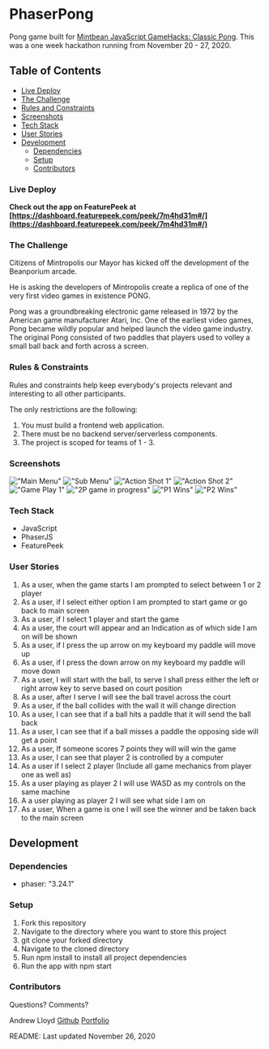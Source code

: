 # PhaserPong

Pong game built for [Mintbean JavaScript GameHacks: Classic Pong](https://www.mintbean.io/meets). This was a one week hackathon running from November 20 - 27, 2020.

## Table of Contents

- [Live Deploy](#live-deploy)
- [The Challenge](#the-challenge)
- [Rules and Constraints](#rules-and-constraints)
- [Screenshots](#screenshots)
- [Tech Stack](#tech-stack)
- [User Stories](#user-stories)
- [Development](#development)
  - [Dependencies](#dependencies)
  - [Setup](#setup)
  - [Contributors](#contributors)

### Live Deploy

<b>Check out the app on FeaturePeek at [https://dashboard.featurepeek.com/peek/7m4hd31m#/](https://dashboard.featurepeek.com/peek/7m4hd31m#/)</b>

### The Challenge

Citizens of Mintropolis our Mayor has kicked off the development of the Beanporium arcade.

He is asking the developers of Mintropolis create a replica of one of the very first video games in existence PONG.

Pong was a groundbreaking electronic game released in 1972 by the American game manufacturer Atari, Inc. One of the earliest video games, Pong became wildly popular and helped launch the video game industry. The original Pong consisted of two paddles that players used to volley a small ball back and forth across a screen.

### Rules & Constraints

Rules and constraints help keep everybody's projects relevant and interesting to all other participants.

The only restrictions are the following:

1. You must build a frontend web application.
2. There must be no backend server/serverless components.
3. The project is scoped for teams of 1 - 3.

### Screenshots

!["Main Menu"](docs/PhaserPongMainmenu.png)
!["Sub Menu"](docs/menu1.png)
!["Action Shot 1"](docs/Actionshot1.png)
!["Action Shot 2"](docs/ActionShot2.png)
!["Game Play 1"](docs/gameplay1.png)
!["2P game in progress"](docs/2pgameinprogress.png)
!["P1 Wins"](docs/winscreen1.png)
!["P2 Wins"](docs/winscreen2.png)

### Tech Stack

- JavaScript
- PhaserJS
- FeaturePeek

### User Stories

1. As a user, when the game starts I am prompted to select between 1 or 2 player
2. As a user, if I select either option I am prompted to start game or go back to main screen
3. As a user, if I select 1 player and start the game
4. As a user, the court will appear and an Indication as of which side I am on will be shown
5. As a user, if I press the up arrow on my keyboard my paddle will move up
6. As a user, if I press the down arrow on my keyboard my paddle will move down
7. As a user, I will start with the ball, to serve I shall press either the left or right arrow key to serve based on court position
8. As a user, after I serve I will see the ball travel across the court
9. As a user, if the ball collides with the wall it will change direction
10. As a user, I can see that if a ball hits a paddle that it will send the ball back
11. As a user, I can see that if a ball misses a paddle the opposing side will get a point
12. As a user, If someone scores 7 points they will will win the game
13. As a user, I can see that player 2 is controlled by a computer
14. As a user if I select 2 player (Include all game mechanics from player one as well as)
15. As a user playing as player 2 I will use WASD as my controls on the same machine
16. A a user playing as player 2 I will see what side I am on
17. As a user, When a game is one I will see the winner and be taken back to the main screen

## Development

### Dependencies

- phaser: "3.24.1"

### Setup

1. Fork this repository
2. Navigate to the directory where you want to store this project
3. git clone your forked directory
4. Navigate to the cloned directory
5. Run npm install to install all project dependencies
6. Run the app with npm start

### Contributors

Questions? Comments?

Andrew Lloyd [Github](https://github.com/AndrewRLloyd88) [Portfolio](https://arlmedia.ca/)

README: Last updated November 26, 2020
